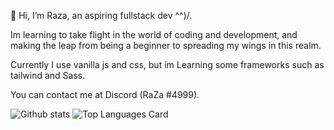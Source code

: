 👋 Hi, I’m Raza, an aspiring fullstack dev  ^^)/.

Im learning to take flight in the world of coding and development, and making the leap from being a beginner to spreading my wings in this realm. 

Currently I use vanilla js and css, but im Learning some frameworks such as tailwind and Sass.

You can contact me at Discord (RaZa #4999).
<!---
RazaNaqsh/RazaNaqsh is a ✨ special ✨ repository because its `README.md` (this file) appears on your GitHub profile.
You can click the Preview link to take a look at your changes.
--->

![Github stats](https://github-readme-stats.vercel.app/api?username=RazaNaqsh&theme=light&show_icons=true&count_private=true)
![Top Languages Card](https://github-readme-stats.vercel.app/api/top-langs/?username=RazaNaqsh)
